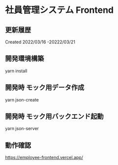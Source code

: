 # 社員管理システム Frontend

## 更新履歴

Created 2022/03/16 -20222/03/21

## 開発環境構築

yarn install

## 開発時 モック用データ作成

yarn json-create

## 開発時 モック用バックエンド起動

yarn json-server

## 動作確認

https://employee-frontend.vercel.app/
